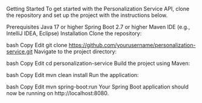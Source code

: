 Getting Started
To get started with the Personalization Service API, clone the repository and set up the project with the instructions below.

Prerequisites
Java 17 or higher
Spring Boot 2.7 or higher
Maven
IDE (e.g., IntelliJ IDEA, Eclipse)
Installation
Clone the repository:

bash
Copy
Edit
git clone https://github.com/yourusername/personalization-service.git
Navigate to the project directory:

bash
Copy
Edit
cd personalization-service
Build the project using Maven:

bash
Copy
Edit
mvn clean install
Run the application:

bash
Copy
Edit
mvn spring-boot:run
Your Spring Boot application should now be running on http://localhost:8080.

